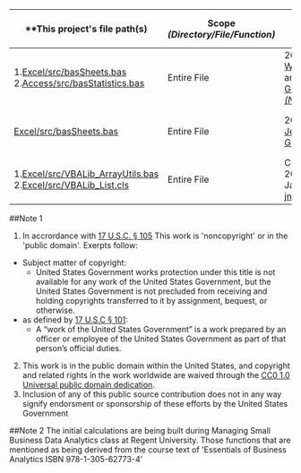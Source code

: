|**This project's file path(s)|Scope ***(Directory/File/Function)***|Author(s) Attribution ***(Year/Name)***|[Licence.md](Licence.md) Number/Title**|
|---|---|---|---|
|1.[Excel/src/basSheets.bas](Excel/src/basStatistics.bas)<br>2.[Access/src/basStatistics.bas](Access/src/basStatistics.bas)|Entire File|2016-2017 [William Young](mailto:wmyoung708@gmail.com) and [Jeremy D. Gerdes](mailto:jeremy.gerdes@navy.mil)*[(Note 1)](NOTICE.md#note-1)* *[(Note 2)](NOTICE.md#note-2)* |[1: Public Domain Dedication CC0 1.0] (LICENSE.md#attribution-license-1)|
|[Excel/src/basSheets.bas](Excel/src/basSheets.bas)|Entire File|2013-2015 [Jeremy D. Gerdes](mailto:jeremy.gerdes@navy.mil)*[(Note 1)](Notice.md#Note-1)* |[1: Public Domain Dedication CC0 1.0] (LICENSE.md#attribution-license-1)|
|1.[Excel/src/VBALib_ArrayUtils.bas](Excel/src/VBALib_ArrayUtils.bas)<br>2.[Excel/src/VBALib_List.cls](Excel/src/VBALib_List.cls)  |Entire File|Copyright (c) 2012-2014+ James Nylen <jnylen@gmail.com>|[2:The MIT License (MIT)](LICENSE.md#attribution-license-2)|

##Note 1
1. In accrordance with [17 U.S.C. § 105](https://www.copyright.gov/title17/92chap1.html#105) This work is 'noncopyright' or in the 'public domain'. Exerpts follow:
  * Subject matter of copyright: 
    * United States Government works protection under this title is not available for any work of the United States Government, but the United States Government is not precluded from receiving and holding copyrights transferred to it by assignment, bequest, or otherwise.
  * as defined by [17 U.S.C § 101](https://www.copyright.gov/title17/92chap1.html#101):
    * A “work of the United States Government” is a work prepared by an officer or employee of the United States Government as part of that person’s official duties.
2. This work is in the public domain within the United States, and copyright and related rights in the work worldwide are waived through the [CC0 1.0 Universal public domain dedication](https://creativecommons.org/publicdomain/zero/1.0/).
3. Inclusion of any of this public source contribution does not in any way signify endorsment or sponsorship of these efforts by the United States Government

##Note 2
The initial calculations are being built during Managing Small Business Data Analytics class at Regent University. Those functions that are mentioned as being derived from the course text of 'Essentials of Business Analytics ISBN 978-1-305-62773-4' 
